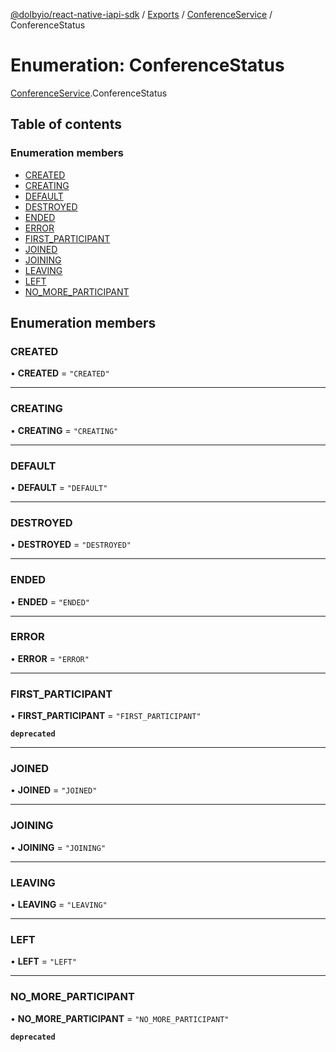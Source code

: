 [@dolbyio/react-native-iapi-sdk](../README.md) / [Exports](../modules.md) / [ConferenceService](../modules/ConferenceService.md) / ConferenceStatus

# Enumeration: ConferenceStatus

[ConferenceService](../modules/ConferenceService.md).ConferenceStatus

## Table of contents

### Enumeration members

- [CREATED](ConferenceService.ConferenceStatus.md#created)
- [CREATING](ConferenceService.ConferenceStatus.md#creating)
- [DEFAULT](ConferenceService.ConferenceStatus.md#default)
- [DESTROYED](ConferenceService.ConferenceStatus.md#destroyed)
- [ENDED](ConferenceService.ConferenceStatus.md#ended)
- [ERROR](ConferenceService.ConferenceStatus.md#error)
- [FIRST\_PARTICIPANT](ConferenceService.ConferenceStatus.md#first_participant)
- [JOINED](ConferenceService.ConferenceStatus.md#joined)
- [JOINING](ConferenceService.ConferenceStatus.md#joining)
- [LEAVING](ConferenceService.ConferenceStatus.md#leaving)
- [LEFT](ConferenceService.ConferenceStatus.md#left)
- [NO\_MORE\_PARTICIPANT](ConferenceService.ConferenceStatus.md#no_more_participant)

## Enumeration members

### CREATED

• **CREATED** = `"CREATED"`

___

### CREATING

• **CREATING** = `"CREATING"`

___

### DEFAULT

• **DEFAULT** = `"DEFAULT"`

___

### DESTROYED

• **DESTROYED** = `"DESTROYED"`

___

### ENDED

• **ENDED** = `"ENDED"`

___

### ERROR

• **ERROR** = `"ERROR"`

___

### FIRST\_PARTICIPANT

• **FIRST\_PARTICIPANT** = `"FIRST_PARTICIPANT"`

**`deprecated`**

___

### JOINED

• **JOINED** = `"JOINED"`

___

### JOINING

• **JOINING** = `"JOINING"`

___

### LEAVING

• **LEAVING** = `"LEAVING"`

___

### LEFT

• **LEFT** = `"LEFT"`

___

### NO\_MORE\_PARTICIPANT

• **NO\_MORE\_PARTICIPANT** = `"NO_MORE_PARTICIPANT"`

**`deprecated`**
